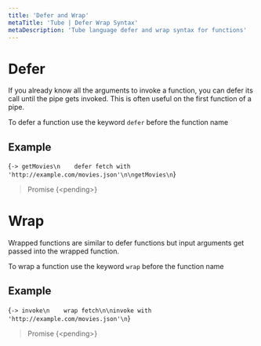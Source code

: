 ```yaml
---
title: 'Defer and Wrap'
metaTitle: 'Tube | Defer Wrap Syntax'
metaDescription: 'Tube language defer and wrap syntax for functions'
---
```


# Defer

If you already know all the arguments to invoke a function, you can defer
its call until the pipe gets invoked. This is often useful on the first function of a pipe.

To defer a function use the keyword `defer` before the function name

## Example

<TubeCode>{`-> getMovies\n    defer fetch with 'http://example.com/movies.json'\n\ngetMovies\n`}</TubeCode>

> Promise {<pending\>}

# Wrap

Wrapped functions are similar to defer functions but input arguments get passed into the wrapped function.

To wrap a function use the keyword `wrap` before the function name

## Example

<TubeCode>{`-> invoke\n    wrap fetch\n\ninvoke with 'http://example.com/movies.json'\n`}</TubeCode>

> Promise {<pending\>}
